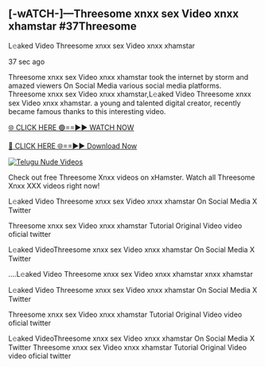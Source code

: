 ## [-wATCH-]—Threesome xnxx sex Video xnxx xhamstar #37Threesome

L𝚎aked Video Threesome xnxx sex Video xnxx xhamstar

37 sec ago 

Threesome xnxx sex Video xnxx xhamstar took the internet by storm and amazed viewers On Social Media various social media platforms. Threesome xnxx sex Video xnxx xhamstar,L𝚎aked Video Threesome xnxx sex Video xnxx xhamstar. a young and talented digital creator, recently became famous thanks to this interesting video.

[🌐 CLICK HERE 🟢==►► WATCH NOW](https://russelviperThreesome.blogspot.com/p/valo-video.html)

[🔴 CLICK HERE 🌐==►► Download Now](https://russelviperThreesome.blogspot.com/p/valo-video.html)

[![Telugu Nude Videos](https://i.imgur.com/dJHk4Zq.gif)](https://russelviperThreesome.blogspot.com/p/valo-video.html)

Check out free Threesome Xnxx videos on xHamster. Watch all Threesome Xnxx XXX videos right now!

L𝚎aked Video Threesome xnxx sex Video xnxx xhamstar On Social Media X Twitter

Threesome xnxx sex Video xnxx xhamstar Tutorial Original Video video oficial twitter

L𝚎aked VideoThreesome xnxx sex Video xnxx xhamstar On Social Media X Twitter

....L𝚎aked Video Threesome xnxx sex Video xnxx xhamstar xnxx xhamstar

L𝚎aked Video Threesome xnxx sex Video xnxx xhamstar On Social Media X Twitter

Threesome xnxx sex Video xnxx xhamstar Tutorial Original Video video oficial twitter

L𝚎aked VideoThreesome xnxx sex Video xnxx xhamstar On Social Media X Twitter
Threesome xnxx sex Video xnxx xhamstar Tutorial Original Video video oficial twitter